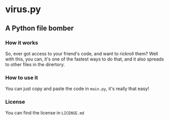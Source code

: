 # virus.py
## A Python file bomber
### How it works
So, ever got access to your friend's code, and want to rickroll them?
Well with this, you can, it's one of the fastest ways to do that, and it also spreads to other files in the dirertory.
### How to use it
You can just copy and paste the code in `main.py`, it's really that easy!
### License
You can find the license in `LICENSE.md`
